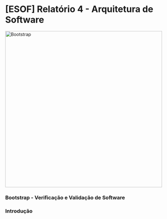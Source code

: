 [ESOF] Relatório 4 - Arquitetura de Software
===================

<img src="res/logo.png" width="500 px" alt="Bootstrap"/>

### Bootstrap - Verificação e Validação de Software

### <a name="introducao"></a>Introdução
